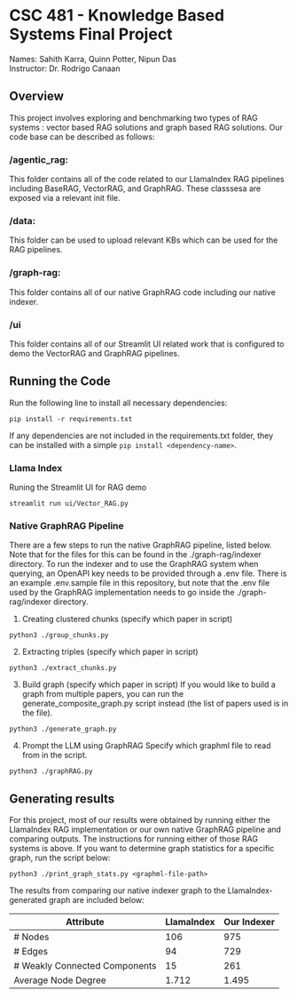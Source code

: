 # CSC 481 - Knowledge Based Systems Final Project
Names: Sahith Karra, Quinn Potter, Nipun Das <br>
Instructor: Dr. Rodrigo Canaan

## Overview
This project involves exploring and benchmarking two types of RAG systems : vector based RAG solutions and graph based RAG solutions. Our code base can be described as follows:

### /agentic_rag: 
This folder contains all of the code related to our LlamaIndex RAG pipelines including BaseRAG, VectorRAG, and GraphRAG. These classsesa are exposed via a relevant init file.

### /data: 
This folder can be used to upload relevant KBs which can be used for the RAG pipelines. 

### /graph-rag: 
This folder contains all of our native GraphRAG code including our native indexer. 

### /ui
This folder contains all of our Streamlit UI related work that is configured to demo the VectorRAG and GraphRAG pipelines. 

## Running the Code

Run the following line to install all necessary dependencies:
```
pip install -r requirements.txt
```

If any dependencies are not included in the requirements.txt folder, they can be installed with a simple `pip install <dependency-name>`.

### Llama Index
Runing the Streamlit UI for RAG demo
```
streamlit run ui/Vector_RAG.py
```

### Native GraphRAG Pipeline
There are a few steps to run the native GraphRAG pipeline, listed below.
Note that for the files for this can be found in the ./graph-rag/indexer directory.
To run the indexer and to use the GraphRAG system when querying, an OpenAPI key needs to be
provided through a .env file. There is an example .env.sample file in this repository, but note
that the .env file used by the GraphRAG implementation needs to go inside the
./graph-rag/indexer directory.

1. Creating clustered chunks (specify which paper in script)
```
python3 ./group_chunks.py
```

2. Extracting triples (specify which paper in script)
```
python3 ./extract_chunks.py
```

3. Build graph (specify which paper in script)
If you would like to build a graph from multiple papers, you can run the
generate_composite_graph.py script instead (the list of papers used is in the file).
```
python3 ./generate_graph.py
```

4. Prompt the LLM using GraphRAG
Specify which graphml file to read from in the script.
```
python3 ./graphRAG.py
```

## Generating results
For this project, most of our results were obtained by running either the LlamaIndex RAG
implementation or our own native GraphRAG pipeline and comparing outputs. The instructions for
running either of those RAG systems is above. If you want to determine graph statistics for a
specific graph, run the script below:

```
python3 ./print_graph_stats.py <graphml-file-path>
```

The results from comparing our native indexer graph to the LlamaIndex-generated graph are included
below:

| Attribute                       | LlamaIndex | Our Indexer |
|---------------------------------|------------|-------------|
| # Nodes                         | 106        | 975         |
| # Edges                         | 94         | 729         |
| # Weakly Connected Components   | 15         | 261         |
| Average Node Degree             | 1.712      | 1.495       |
